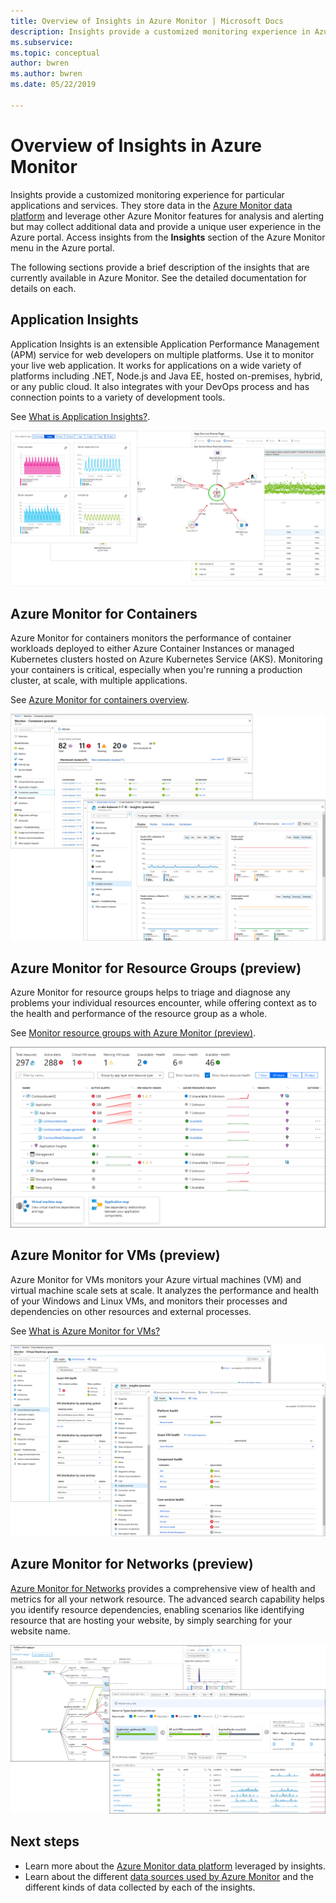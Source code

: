 ```yaml
---
title: Overview of Insights in Azure Monitor | Microsoft Docs
description: Insights provide a customized monitoring experience in Azure Monitor for particular applications and services. This article provides a brief description of each of the insights that are currently available.
ms.subservice: 
ms.topic: conceptual
author: bwren
ms.author: bwren
ms.date: 05/22/2019

---
```


# Overview of Insights in Azure Monitor
Insights provide a customized monitoring experience for particular applications and services. They store data in the [Azure Monitor data platform](../platform/data-platform.md) and leverage other Azure Monitor features for analysis and alerting but may collect additional data and provide a unique user experience in the Azure portal. Access insights from the **Insights** section of the Azure Monitor menu in the Azure portal.


The following sections provide a brief description of the insights that are currently available in Azure Monitor. See the detailed documentation for details on each.

## Application Insights
Application Insights is an extensible Application Performance Management (APM) service for web developers on multiple platforms. Use it to monitor your live web application. It works for applications on a wide variety of platforms including .NET, Node.js and Java EE, hosted on-premises, hybrid, or any public cloud. It also integrates with your DevOps process and has connection points to a variety of development tools.

See [What is Application Insights?](../app/app-insights-overview.md).

![Application Insights](media/insights-overview/app-insights.png)

## Azure Monitor for Containers
Azure Monitor for containers monitors the performance of container workloads deployed to either Azure Container Instances or managed Kubernetes clusters hosted on Azure Kubernetes Service (AKS). Monitoring your containers is critical, especially when you're running a production cluster, at scale, with multiple applications.

See [Azure Monitor for containers overview](../insights/container-insights-overview.md).

![Azure Monitor for Containers](media/insights-overview/container-insights.png)

## Azure Monitor for Resource Groups (preview)
Azure Monitor for resource groups helps to triage and diagnose any problems your individual resources encounter, while offering context as to the health and performance of the resource group as a whole.

See [Monitor resource groups with Azure Monitor (preview)](../insights/resource-group-insights.md).

![Azure Monitor for Resource Groups](media/insights-overview/resource-group-insights.png)

## Azure Monitor for VMs (preview)
Azure Monitor for VMs monitors your Azure virtual machines (VM) and virtual machine scale sets at scale. It analyzes the performance and health of your Windows and Linux VMs, and monitors their processes and dependencies on other resources and external processes.

See [What is Azure Monitor for VMs?](vminsights-overview.md)

![Azure Monitor for VMs](media/insights-overview/vm-insights.png)

## Azure Monitor for Networks (preview)
[Azure Monitor for Networks](network-insights-overview.md) provides a comprehensive view of health and metrics for all your network resource. The advanced search capability helps you identify resource dependencies, enabling scenarios like identifying resource that are hosting your website, by simply searching for your website name.

![Azure Monitor for Networks](media/insights-overview/network-insights.png)

## Next steps
* Learn more about the [Azure Monitor data platform](../platform/data-platform.md) leveraged by insights.
* Learn about the different [data sources used by Azure Monitor](../platform/data-sources.md) and the different kinds of data collected by each of the insights.

